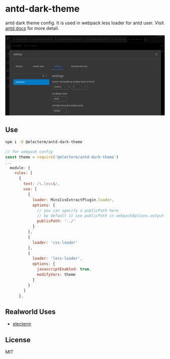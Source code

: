 # antd-dark-theme

antd dark theme config. It is used in webpack less loader for antd user. Visit [antd docs](https://ant.design/docs/react/customize-theme) for more detail.

![ ](screenshots/screen.png)

## Use

```bash
npm i -D @electerm/antd-dark-theme
```

```js
// for webpack config
const theme = require('@electerm/antd-dark-theme')
...
  module: {
    rules: [
      {
        test: /\.less$/,
        use: [
          {
            loader: MiniCssExtractPlugin.loader,
            options: {
              // you can specify a publicPath here
              // by default it use publicPath in webpackOptions.output
              publicPath: '../'
            }
          },
          {
            loader: 'css-loader'
          },
          {
            loader: 'less-loader',
            options: {
              javascriptEnabled: true,
              modifyVars: theme
            }
          }
        ]
      },
```

## Realworld Uses

- [electerm](https://github.com/electerm/electerm)

## License

MIT